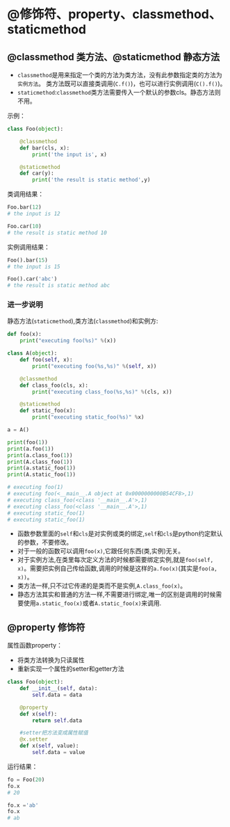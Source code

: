 # @修饰符、property、classmethod、staticmethod

## @classmethod 类方法、@staticmethod 静态方法
- `classmethod`是用来指定一个类的方法为类方法，没有此参数指定类的方法为`实例方法`。
类方法既可以直接类调用(`C.f()`)，也可以进行实例调用(`C().f()`)。
- `staticmethod`:`classmethod`类方法需要传入一个默认的参数cls。静态方法则不用。

示例：
```python
class Foo(object):

    @classmethod
    def bar(cls, x):
        print('the input is', x)

    @staticmethod
    def car(y):
        print('the result is static method',y)

```
类调用结果：
```python
Foo.bar(12)
# the input is 12

Foo.car(10)
# the result is static method 10
```
实例调用结果：
```python
Foo().bar(15)
# the input is 15

Foo().car('abc')
# the result is static method abc
```

### 进一步说明

静态方法(`staticmethod`),类方法(`classmethod`)和实例方:
```python
def foo(x):
    print("executing foo(%s)" %(x))

class A(object):
    def foo(self, x):
        print("executing foo(%s,%s)" %(self, x))

    @classmethod
    def class_foo(cls, x):
        print("executing class_foo(%s,%s)" %(cls, x))

    @staticmethod
    def static_foo(x):
        print("executing static_foo(%s)" %x)

a = A()

print(foo(1))
print(a.foo(1))
print(a.class_foo(1))
print(A.class_foo(1))
print(a.static_foo(1))
print(A.static_foo(1))

# executing foo(1)
# executing foo(<__main__.A object at 0x0000000000B54CF8>,1)
# executing class_foo(<class '__main__.A'>,1)
# executing class_foo(<class '__main__.A'>,1)
# executing static_foo(1)
# executing static_foo(1)

```
- 函数参数里面的`self`和`cls`是对实例或类的绑定,`self`和`cls`是python约定默认的参数，不要修改。
- 对于一般的函数可以调用`foo(x)`,它跟任何东西(类,实例)无关。
- 对于实例方法,在类里每次定义方法的时候都需要绑定实例,就是`foo(self, x)`。需要把实例自己传给函数,调用的时候是这样的`a.foo(x)`(其实是`foo(a, x))`。
- 类方法一样,只不过它传递的是类而不是实例,`A.class_foo(x)`。
- 静态方法其实和普通的方法一样,不需要进行绑定,唯一的区别是调用的时候需要使用`a.static_foo(x)`或者`A.static_foo(x)`来调用.


## @property 修饰符
属性函数property：
- 将类方法转换为只读属性
- 重新实现一个属性的setter和getter方法

```python
class Foo(object):
    def __init__(self, data):
        self.data = data

    @property
    def x(self):
        return self.data

    #setter把方法变成属性赋值
    @x.setter
    def x(self, value):
        self.data = value
```   

运行结果：
```python
fo = Foo(20)
fo.x
# 20

fo.x ='ab'
fo.x
# ab
```
